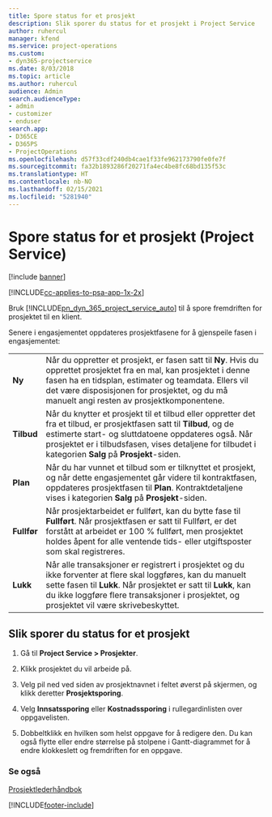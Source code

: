 ```yaml
---
title: Spore status for et prosjekt
description: Slik sporer du status for et prosjekt i Project Service
author: ruhercul
manager: kfend
ms.service: project-operations
ms.custom:
- dyn365-projectservice
ms.date: 8/03/2018
ms.topic: article
ms.author: ruhercul
audience: Admin
search.audienceType:
- admin
- customizer
- enduser
search.app:
- D365CE
- D365PS
- ProjectOperations
ms.openlocfilehash: d57f33cdf240db4cae1f33fe962173790fe0fe7f
ms.sourcegitcommit: fa32b1893286f20271fa4ec4be8fc68bd135f53c
ms.translationtype: HT
ms.contentlocale: nb-NO
ms.lasthandoff: 02/15/2021
ms.locfileid: "5281940"
---
```

# <a name="track-a-projects-status-project-service"></a>Spore status for et prosjekt (Project Service)

[!include [banner](../includes/psa-now-project-operations.md)]

[!INCLUDE[cc-applies-to-psa-app-1x-2x](../includes/cc-applies-to-psa-app-1x-2x.md)]

Bruk [!INCLUDE[pn_dyn_365_project_service_auto](../includes/pn-dyn-365-project-service-auto.md)] til å spore fremdriften for prosjektet til en klient.  

Senere i engasjementet oppdateres prosjektfasene for å gjenspeile fasen i engasjementet:  


|              |                                                                                                                                                                                                                                                                                                  |
|--------------|--------------------------------------------------------------------------------------------------------------------------------------------------------------------------------------------------------------------------------------------------------------------------------------------------|
|   **Ny**    | Når du oppretter et prosjekt, er fasen satt til **Ny**. Hvis du opprettet prosjektet fra en mal, kan prosjektet i denne fasen ha en tidsplan, estimater og teamdata. Ellers vil det være disposisjonen for prosjektet, og du må manuelt angi resten av prosjektkomponentene. |
|  **Tilbud**   |      Når du knytter et prosjekt til et tilbud eller oppretter det fra et tilbud, er prosjektfasen satt til **Tilbud**, og de estimerte start- og sluttdatoene oppdateres også. Når prosjektet er i tilbudsfasen, vises detaljene for tilbudet i kategorien **Salg** på **Prosjekt**-siden.      |
|   **Plan**   |                                     Når du har vunnet et tilbud som er tilknyttet et prosjekt, og når dette engasjementet går videre til kontraktfasen, oppdateres prosjektfasen til **Plan**. Kontraktdetaljene vises i kategorien **Salg** på **Prosjekt**-siden.                                      |
| **Fullfør** |                    Når prosjektarbeidet er fullført, kan du bytte fase til **Fullført**. Når prosjektfasen er satt til Fullført, er det forstått at arbeidet er 100 % fullført, men prosjektet holdes åpent for alle ventende tids- eller utgiftsposter som skal registreres.                     |
|  **Lukk**   |           Når alle transaksjoner er registrert i prosjektet og du ikke forventer at flere skal loggføres, kan du manuelt sette fasen til **Lukk**. Når prosjektet er satt til **Lukk**, kan du ikke loggføre flere transaksjoner i prosjektet, og prosjektet vil være skrivebeskyttet.           |

## <a name="to-track-a-projects-status"></a>Slik sporer du status for et prosjekt  

1.  Gå til **Project Service > Prosjekter**.  

2.  Klikk prosjektet du vil arbeide på.  

3.  Velg pil ned ved siden av prosjektnavnet i feltet øverst på skjermen, og klikk deretter **Prosjektsporing**.  

4.  Velg **Innsatssporing** eller **Kostnadssporing** i rullegardinlisten over oppgavelisten.  

5.  Dobbeltklikk en hvilken som helst oppgave for å redigere den. Du kan også flytte eller endre størrelse på stolpene i Gantt-diagrammet for å endre klokkeslett og fremdriften for en oppgave.  

### <a name="see-also"></a>Se også  
 [Prosjektlederhåndbok](../psa/project-manager-guide.md)


[!INCLUDE[footer-include](../includes/footer-banner.md)]